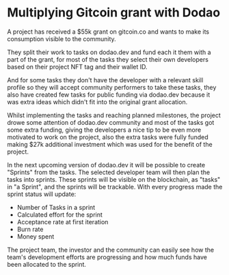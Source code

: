 # Multiplying Gitcoin grant with Dodao

A project has received a $55k grant on gitcoin.co and wants to make its consumption visible to the community.

They split their work to tasks on dodao.dev and fund each it them with a part of the grant, for most of the tasks they select their own developers based on their project NFT tag and their wallet ID.

And for some tasks they don't have the developer with a relevant skill profile so they will accept community performers to take these tasks, they also have created few tasks for public funding via dodao.dev because it was extra ideas which didn't fit into the original grant allocation.

Whilst implementing the tasks and reaching planned milestones, the project drowe some attention of dodao.dev community and most of the tasks got some extra funding, giving the developers a nice tip to be even more motivated to work on the project, also the extra tasks were fully funded making $27k additional investment which was used for the benefit of the project.

In the next upcoming version of dodao.dev it will be possible to create "Sprints" from the tasks. The selected developer team will then plan the tasks into sprints. These sprints will be visible on the blockchain, as "tasks" in "a Sprint", and the sprints will be trackable. With every progress made the sprint status will update:

- Number of Tasks in a sprint
- Calculated effort for the sprint
- Acceptance rate at first iteration
- Burn rate
- Money spent

The project team, the investor and the community can easily see how the team's development efforts are progressing and how much funds have been allocated to the sprint.

